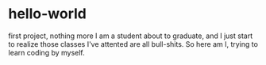 # hello-world
first project, nothing more
I am a student about to graduate, and I just start to realize those classes I've attented are all bull-shits. So here am I, trying to learn coding by myself.
